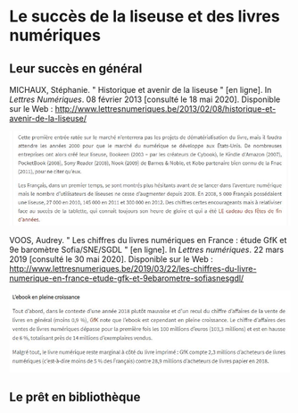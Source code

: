 # Le succès de la liseuse et des livres numériques

## Leur succès en général
MICHAUX, Stéphanie. " Historique et avenir de la liseuse " [en ligne]. In _Lettres Numériques_. 08 février 2013 [consulté le 18 mai 2020]. Disponible sur le Web : <http://www.lettresnumeriques.be/2013/02/08/historique-et-avenir-de-la-liseuse/>

![image](images/succes3.JPG)

VOOS, Audrey. " Les chiffres du livres numériques en France : étude GfK et 9e baromètre Sofia/SNE/SGDL " [en ligne]. In _Lettres numériques_. 22 mars 2019 [consulté le 30 mai 2020]. Disponible sur le Web : <http://www.lettresnumeriques.be/2019/03/22/les-chiffres-du-livre-numerique-en-france-etude-gfk-et-9ebarometre-sofiasnesgdl/>

![image](images/succes4.JPG)

## Le prêt en bibliothèque

